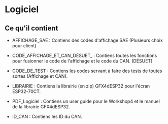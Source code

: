 # Logiciel

## Ce qu'il contient

* AFFICHAGE_SAE : Contiens des codes d'affichage SAE (Plusieurs choix pour client)

* CODE_AFFICHAGE_ET_CAN_DÉSUET_ : Contiens toutes les fonctions pour fusionner le code de l'affichage et le code du CAN. (DÉSUET)

* CODE_DE_TEST : Contiens les codes servant à faire des tests de toutes sortes (Affichage et CAN).

* LIBRAIRIE : Contiens la librairie (en zip) GFX4dESP32 pour l'écran ESP32-70CT.

* PDF_Logiciel : Contiens un user guide pour le Workshop4 et le manuel de la librairie GFX4dESP32.

* ID_CAN : Contiens les ID du CAN.
